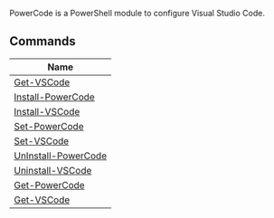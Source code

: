 PowerCode is a PowerShell module to configure Visual Studio Code.

## Commands


|Name                                              |
|--------------------------------------------------|
|[Get-VSCode](Get-VSCode.md)                  |
|[Install-PowerCode](Install-PowerCode.md)    |
|[Install-VSCode](Install-VSCode.md)          |
|[Set-PowerCode](Set-PowerCode.md)            |
|[Set-VSCode](Set-VSCode.md)                  |
|[UnInstall-PowerCode](UnInstall-PowerCode.md)|
|[Uninstall-VSCode](Uninstall-VSCode.md)      |
|[Get-PowerCode](Get-PowerCode.md)            |
|[Get-VSCode](Get-VSCode.md)                  |
